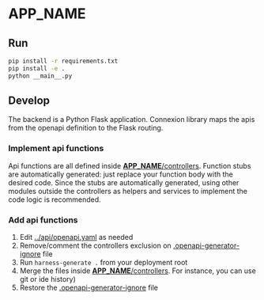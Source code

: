 # __APP_NAME__

## Run
```bash
pip install -r requirements.txt
pip install -e .
python __main__.py
```

## Develop
The backend is a Python Flask application.
Connexion library maps the apis from the openapi definition to the Flask routing.

### Implement api functions
Api functions are all defined inside [__APP_NAME__/controllers](__APP_NAME__/controllers).
Function stubs are automatically generated: just replace your function body with the desired code.
Since the stubs are automatically generated, using other modules outside the controllers as helpers and services to 
implement the code logic is recommended.

### Add api functions

1. Edit [../api/openapi.yaml](api/openapi.yaml) as needed
1. Remove/comment the controllers exclusion on [.openapi-generator-ignore](.openapi-generator-ignore) file
1. Run `harness-generate .` from your deployment root
1. Merge the files inside [__APP_NAME__/controllers](__APP_NAME__/controllers). For instance, you can 
   use git or ide history)
1. Restore the [.openapi-generator-ignore](.openapi-generator-ignore) file